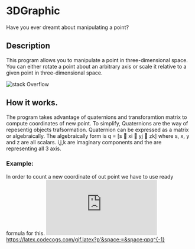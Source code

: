# 3DGraphic
Have you ever dreamt about manipulating a point?
## Description
This program allows you to manipulate a point in three-dimensional space. You can either rotate a point about an arbitrary axis or scale it relative to a given point in three-dimensional space.

![stack Overflow](http://i.imgur.com/cQ6Bg9v.png)

## How it works.
The program takes advantage of quaternions and transforamtion matrix to compute coordinates of new point. To simplify, Quaternions are the way of repesentig objects trafsormation. Quaternion can be expressed as a matrix or algebraically. The algebraically form is q = [s  xi  yj  zk] where s, x, y and z are all scalars. i,j,k are imaginary components and the are representing all 3 axis.

### Example:

In order to count a new coordinate of out point we have to use ready formula for this.
![](https://latex.codecogs.com/svg.latex?y%3Dx%5E2) https://latex.codecogs.com/gif.latex?p'&space;=&space;qpq^{-1}



